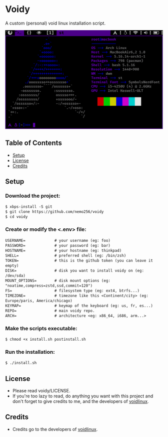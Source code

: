 # Voidy
A custom (personal) void linux installation script.

![Demo](demo.gif)

<!-- TABLE OF CONTENTS -->
## Table of Contents

* [Setup](#setup)
* [License](#license)
* [Credits](#credits)

## Setup

### Download the project:
```
$ xbps-install -S git
$ git clone https://github.com/nemo256/voidy
$ cd voidy
```

### Create or modify the <.env> file:
```
USERNAME=             # your username (eg: foo)
PASSWORD=             # your password (eg: bar)
HOSTNAME=             # your hostname (eg: thinkpad)
SHELL=                # preferred shell (eg: /bin/zsh)
TOKEN=                # this is the github token (you can leave it empty)
DISK=                 # disk you want to install voidy on (eg: /dev/sda)
MOUNT_OPTIONS=        # disk mount options (eg: "noatime,compress=zstd,ssd,commit=120")
FS=                   # filesystem type (eg: ext4, btrfs...)
TIMEZONE=             # timezone like this <Continent/city> (eg: Europe/paris, America/chicago)
KEYMAP=               # keymap of the keyboard (eg: us, fr, es...)
REPO=                 # main voidy repo.
ARCH=                 # architecture <eg: x86_64, i686, arm...>
```

### Make the scripts executable:
```
$ chmod +x install.sh postinstall.sh
```

### Run the installation: 
```bash
$ ./install.sh
```

## License
- Please read voidy/LICENSE.
- If you're too lazy to read, do anything you want with this project and don't forget to give credits to me, and the developers of [voidlinux](https://voidlinux.org/).

## Credits
- Credits go to the developers of [voidlinux](https://voidlinux.org/).

